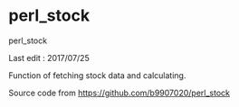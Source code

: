 # perl_stock
perl_stock

Last edit : 2017/07/25

Function of fetching stock data and calculating.

Source code from https://github.com/b9907020/perl_stock
